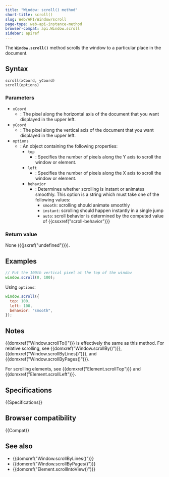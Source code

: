 ```yaml
---
title: "Window: scroll() method"
short-title: scroll()
slug: Web/API/Window/scroll
page-type: web-api-instance-method
browser-compat: api.Window.scroll
sidebar: apiref
---
```


The **`Window.scroll()`** method scrolls the window to a
particular place in the document.

## Syntax

```js-nolint
scroll(xCoord, yCoord)
scroll(options)
```

### Parameters

- `xCoord`
  - : The pixel along the horizontal axis of the document that you
    want displayed in the upper left.
- `yCoord`
  - : The pixel along the vertical axis of the document that you
    want displayed in the upper left.
- `options`
  - : An object containing the following properties:
    - `top`
      - : Specifies the number of pixels along the Y axis to scroll the window or element.
    - `left`
      - : Specifies the number of pixels along the X axis to scroll the window or element.
    - `behavior`
      - : Determines whether scrolling is instant or animates smoothly. This option is a string which must take one of the following values:
        - `smooth`: scrolling should animate smoothly
        - `instant`: scrolling should happen instantly in a single jump
        - `auto`: scroll behavior is determined by the computed value of {{cssxref("scroll-behavior")}}

### Return value

None ({{jsxref("undefined")}}).

## Examples

```js
// Put the 100th vertical pixel at the top of the window
window.scroll(0, 100);
```

Using `options`:

```js
window.scroll({
  top: 100,
  left: 100,
  behavior: "smooth",
});
```

## Notes

{{domxref("Window.scrollTo()")}} is effectively the same as this method. For relative
scrolling, see {{domxref("Window.scrollBy()")}}, {{domxref("Window.scrollByLines()")}},
and {{domxref("Window.scrollByPages()")}}.

For scrolling elements, see {{domxref("Element.scrollTop")}} and
{{domxref("Element.scrollLeft")}}.

## Specifications

{{Specifications}}

## Browser compatibility

{{Compat}}

## See also

- {{domxref("Window.scrollByLines()")}}
- {{domxref("Window.scrollByPages()")}}
- {{domxref("Element.scrollIntoView()")}}
